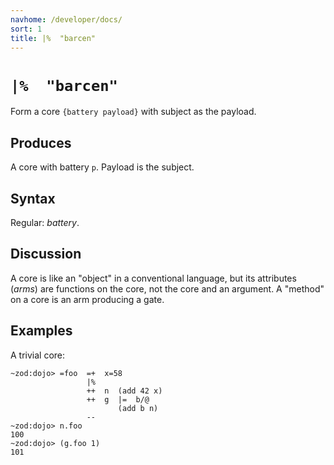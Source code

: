 ```yaml
---
navhome: /developer/docs/
sort: 1
title: |%  "barcen"
---
```


# `|%  "barcen"`

Form a core `{battery payload}` with subject as the payload.

## Produces

A core with battery `p`.  Payload is the subject.

## Syntax

Regular: *battery*.

## Discussion

A core is like an "object" in a conventional language, but its
attributes (_arms_) are functions on the core, not the core and
an argument.  A "method" on a core is an arm producing a gate.

## Examples

A trivial core:

```
~zod:dojo> =foo  =+  x=58
                 |%
                 ++  n  (add 42 x)
                 ++  g  |=  b/@
                        (add b n)
                 --
~zod:dojo> n.foo
100
~zod:dojo> (g.foo 1)
101
```

